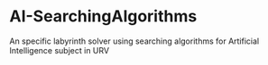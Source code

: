 # AI-SearchingAlgorithms
An specific labyrinth solver using searching algorithms for Artificial Intelligence subject in URV
